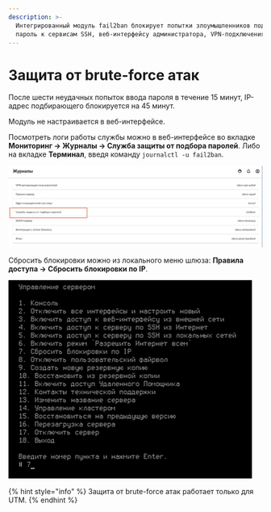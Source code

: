 ```yaml
---
description: >-
  Интегрированный модуль fail2ban блокирует попытки злоумышленников подобрать
  пароль к сервисам SSH, веб-интерфейсу администратора, VPN-подключениям.
---
```


# Защита от brute-force атак

После шести неудачных попыток ввода пароля в течение 15 минут, IP-адрес подбирающего блокируется на 45 минут.

Модуль не настраивается в веб-интерфейсе.

Посмотреть логи работы службы можно в веб-интерфейсе во вкладке **Мониторинг -&gt; Журналы -&gt; Служба защиты от подбора паролей**. Либо на вкладке **Терминал**, введя команду `journalctl -u fail2ban`.

![](/.gitbook/assets/bruteforce-logs.png)

Сбросить блокировки можно из локального меню шлюза: **Правила доступа -&gt; Сбросить блокировки по IP**.

![](/.gitbook/assets/bruteforce.png)

{% hint style="info" %}
Защита от brute-force атак работает только для UTM.
{% endhint %}